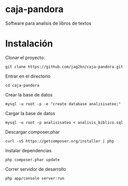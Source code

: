 caja-pandora
============

Software para analisis de libros de textos


Instalación
===========

Clonar el proyecto:

    git clone https://github.com/jag2kn/caja-pandora.git

Entrar en el directorio

    cd caja-pandora

Crear la base de datos

    mysql -u root -p -e "create database analisisateo;"

Cargar la base de datos

    mysql -u root -p analisisateo < analisis_biblico.sql

Descargar composer.phar

    curl -sS https://getcomposer.org/installer | php

Instalar dependencias

    php composer.phar update

Correr servidor de desarrollo

    php app/console server:run


